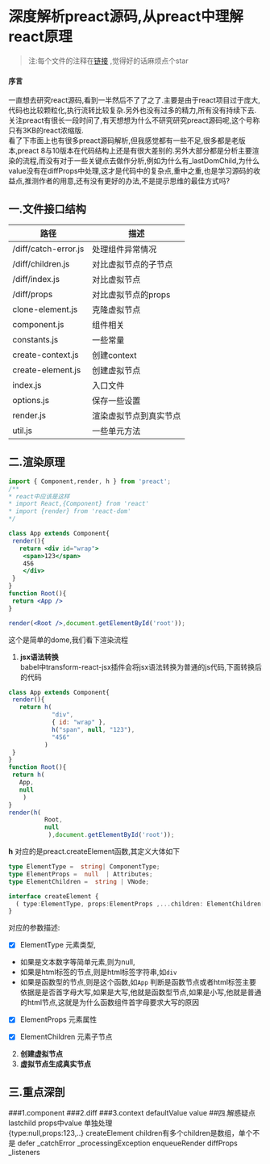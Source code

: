 # 深度解析preact源码,从preact中理解react原理

>注:每个文件的注释在[链接](https://github.com/yujingwyh/preact-source-annotation) ,觉得好的话麻烦点个star 
#### 序言
一直想去研究react源码,看到一半然后不了了之了.主要是由于react项目过于庞大,代码也比较颗粒化,执行流转比较复杂.另外也没有过多的精力,所有没有持续下去.关注preact有很长一段时间了,有天想想为什么不研究研究preact源码呢,这个号称只有3KB的react浓缩版.<br />
看了下市面上也有很多preact源码解析,但我感觉都有一些不足,很多都是老版本,preact 8与10版本在代码结构上还是有很大差别的.另外大部分都是分析主要渲染的流程,而没有对于一些关键点去做作分析,例如为什么有_lastDomChild,为什么value没有在diffProps中处理,这才是代码中的复杂点,重中之重,也是学习源码的收益点,推测作者的用意,还有没有更好的办法,不是提示思维的最佳方式吗?
## 一.文件接口结构
路径 | 描述
---|---
/diff/catch-error.js  | 处理组件异常情况
/diff/children.js | 对比虚拟节点的子节点
/diff/index.js | 对比虚拟节点
/diff/props |  对比虚拟节点的props
clone-element.js | 克隆虚拟节点
component.js | 组件相关
constants.js | 一些常量
create-context.js | 创建context
create-element.js | 创建虚拟节点
index.js | 入口文件
options.js | 保存一些设置
render.js | 渲染虚拟节点到真实节点
util.js | 一些单元方法
## 二.渲染原理
```jsx harmony
import { Component,render, h } from 'preact';
/**
* react中应该是这样
* import React,{Component} from 'react'
* import {render} from 'react-dom'
*/

class App extends Component{
 render(){
   return <div id="wrap">
    <span>123</span>
    456
    </div>
 }
}
function Root(){
 return <App />
}

render(<Root />,document.getElementById('root'));
```
这个是简单的dome,我们看下渲染流程
1. **jsx语法转换**<br />
babel中transform-react-jsx插件会将jsx语法转换为普通的js代码,下面转换后的代码
```jsx harmony
class App extends Component{
 render(){
   return h(
            "div",
            { id: "wrap" },
            h("span", null, "123"), 
            "456"
          )
 }
}
function Root(){
 return h(
   App,
   null
    )
}
render(h(
          Root,
          null
           ),document.getElementById('root'));
```
**h** 对应的是preact.createElement函数,其定义大体如下
```typescript
type ElementType =  string| ComponentType;
type ElementProps =  null  | Attributes;
type ElementChildren =  string | VNode;

interface createElement {
  ( type:ElementType, props:ElementProps ,...children: ElementChildren[]  	): VNode
}
```
对应的参数描述:
- [x] ElementType 元素类型,
* 如果是文本数字等简单元素,则为null,
* 如果是html标签的节点,则是html标签字符串,如`div`
* 如果是函数型的节点,则是这个函数,如`App`
判断是函数节点或者html标签主要依据是是否首字母大写,如果是大写,他就是函数型节点,如果是小写,他就是普通的html节点,这就是为什么函数组件首字母要求大写的原因
- [x] ElementProps 元素属性

- [x] ElementChildren 元素子节点


2. **创建虚拟节点**
3. **虚拟节点生成真实节点**


## 三.重点深剖
###1.component
###2.diff
###3.context
defaultValue
value
##四.解惑疑点
lastchild 
props中value 单独处理    
{type:null,props:123,..}
createElement children有多个children是数组，单个不是
defer
_catchError _processingException enqueueRender
diffProps _listeners
